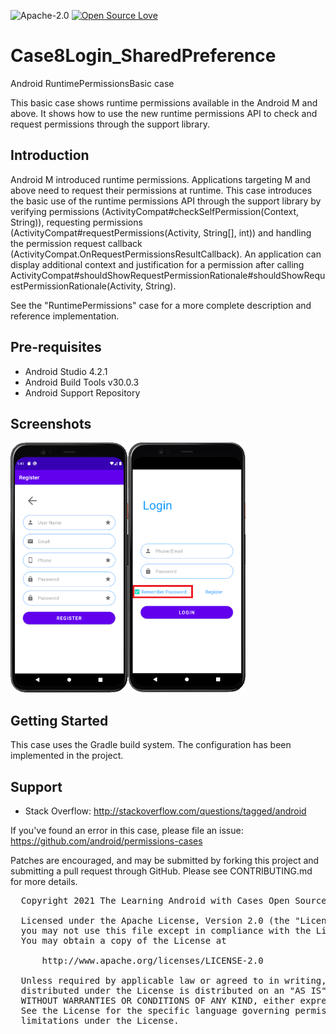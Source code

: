 ![Apache-2.0](https://img.shields.io/badge/license-Apache-blue)  [![Open Source Love](https://badges.frapsoft.com/os/v1/open-source.png?v=103)](https://github.com/ellerbrock/open-source-badges/)

# Case8Login_SharedPreference

Android RuntimePermissionsBasic case

This basic case shows runtime permissions available in the Android M and above.
It shows how to use the new runtime permissions API to check and request permissions through the
support library.

Introduction
------------

Android M introduced runtime permissions. Applications targeting M and above need to request their
permissions at runtime.
This case introduces the basic use of the runtime permissions API through the support library by
verifying permissions (ActivityCompat#checkSelfPermission(Context, String)), requesting permissions (ActivityCompat#requestPermissions(Activity, String[], int))
and handling the permission request callback (ActivityCompat.OnRequestPermissionsResultCallback).
An application can display additional context and justification for a permission after calling
ActivityCompat#shouldShowRequestPermissionRationale#shouldShowRequestPermissionRationale(Activity, String).

See the "RuntimePermissions" case for a more complete description and reference implementation.

Pre-requisites
--------------

- Android Studio 4.2.1
- Android Build Tools v30.0.3
- Android Support Repository

Screenshots
-------------

<img src="screenshot.png" height="400" alt="Screenshot"/> 

Getting Started
---------------

This case uses the Gradle build system. The configuration has been implemented in the project.

Support
-------

- Stack Overflow: http://stackoverflow.com/questions/tagged/android

If you've found an error in this case, please file an issue:
https://github.com/android/permissions-cases

Patches are encouraged, and may be submitted by forking this project and
submitting a pull request through GitHub. Please see CONTRIBUTING.md for more details.


 <pre>
  Copyright 2021 The Learning Android with Cases Open Source Project

  Licensed under the Apache License, Version 2.0 (the "License");
  you may not use this file except in compliance with the License.
  You may obtain a copy of the License at

      http://www.apache.org/licenses/LICENSE-2.0

  Unless required by applicable law or agreed to in writing, software
  distributed under the License is distributed on an "AS IS" BASIS,
  WITHOUT WARRANTIES OR CONDITIONS OF ANY KIND, either express or implied.
  See the License for the specific language governing permissions and
  limitations under the License.
  
</pre>
